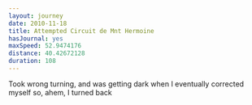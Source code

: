 ```yaml
---
layout: journey
date: 2010-11-18
title: Attempted Circuit de Mnt Hermoine
hasJournal: yes
maxSpeed: 52.9474176
distance: 40.42672128
duration: 108
---
```

Took wrong turning, and was getting dark when I eventually corrected myself so, ahem, I turned back